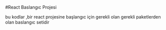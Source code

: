 #React Baslangıc Projesi

bu kodlar ,bir react projesine başlangıc için gerekli olan gerekli paketlerden olan baslangıc setidir

